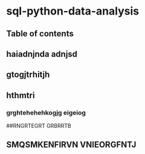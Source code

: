 # sql-python-data-analysis

## Table of contents

## haiadnjnda adnjsd
## gtogjtrhitjh
## hthmtri
### grghtehehehkogjg eigeiog
##RNGRTEGRT  GRBRRTB
## SMQSMKENFIRVN VNIEORGFNTJ